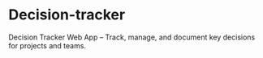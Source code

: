 # Decision-tracker
Decision Tracker Web App – Track, manage, and document key decisions for projects and teams.
